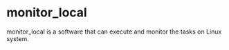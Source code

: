 # monitor_local
monitor_local is a software that can execute and monitor the tasks on Linux system.
